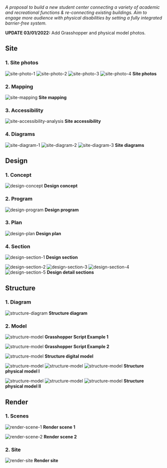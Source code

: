 _A proposal to build a new student center connecting a variety of academic and recreational functions & re-connecting existing buildings. Aim to engage more audience with physical disabilities by setting a fully integrated barrier-free system._

**UPDATE 03/01/2022:** Add Grasshopper and physical model photos.

## Site

### 1. Site photos

![site-photo-1](../assets/post/image/inclusive-center/site-photo-1.webp)
![site-photo-2](../assets/post/image/inclusive-center/site-photo-2.webp)
![site-photo-3](../assets/post/image/inclusive-center/site-photo-3.webp)
![site-photo-4](../assets/post/image/inclusive-center/site-photo-4.webp)
**Site photos**

### 2. Mapping

![site-mapping](../assets/post/image/inclusive-center/site-mapping.webp)
**Site mapping**

### 3. Accessibility

![site-accessibility-analysis](../assets/post/image/inclusive-center/site-accessibility-analysis.webp)
**Site accessibility**

### 4. Diagrams

![site-diagram-1](../assets/post/image/inclusive-center/site-diagram-1.webp)
![site-diagram-2](../assets/post/image/inclusive-center/site-diagram-2.webp)
![site-diagram-3](../assets/post/image/inclusive-center/site-diagram-3.webp)
**Site diagrams**

## Design

### 1. Concept

![design-concept](../assets/post/image/inclusive-center/design-concept.webp)
**Design concept**

### 2. Program

![design-program](../assets/post/image/inclusive-center/design-program.webp)
**Design program**

### 3. Plan

![design-plan](../assets/post/image/inclusive-center/design-plan.webp)
**Design plan**

### 4. Section

![design-section-1](../assets/post/image/inclusive-center/design-section-1.webp)
**Design section**

![design-section-2](../assets/post/image/inclusive-center/design-section-2.webp)
![design-section-3](../assets/post/image/inclusive-center/design-section-3.webp)
![design-section-4](../assets/post/image/inclusive-center/design-section-4.webp)
![design-section-5](../assets/post/image/inclusive-center/design-section-5.webp)
**Design detail sections**

## Structure

### 1. Diagram

![structure-diagram](../assets/post/image/inclusive-center/structure-diagram.webp)
**Structure diagram**

### 2. Model

![structure-model](../assets/post/image/inclusive-center/structure-GH-script-1.jpg)
**Grasshopper Script Example 1**

![structure-model](../assets/post/image/inclusive-center/structure-GH-script-2.jpg)
**Grasshopper Script Example 2**

![structure-model](../assets/post/image/inclusive-center/structure-model.webp)
**Structure digital model**

![structure-model](../assets/post/image/inclusive-center/structure-physical-model-1.jpg)
![structure-model](../assets/post/image/inclusive-center/structure-physical-model-2.jpg)
![structure-model](../assets/post/image/inclusive-center/structure-physical-model-3.jpg)
**Structure physical model I**

![structure-model](../assets/post/image/inclusive-center/structure-physical-model-4.jpg)
![structure-model](../assets/post/image/inclusive-center/structure-physical-model-5.jpg)
![structure-model](../assets/post/image/inclusive-center/structure-physical-model-6.jpg)
**Structure physical model II**

## Render

### 1. Scenes

![render-scene-1](../assets/post/image/inclusive-center/render-scene-1.webp)
**Render scene 1**

![render-scene-2](../assets/post/image/inclusive-center/render-scene-2.webp)
**Render scene 2**

### 2. Site

![render-site](../assets/post/image/inclusive-center/render-site.webp)
**Render site**
